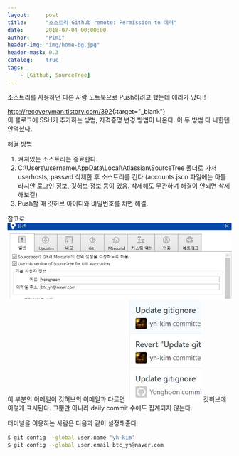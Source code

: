 ```yaml
---
layout:     post
title:      "소스트리 Github remote: Permission to 에러"
date:       2018-07-04 00:00:00
author:     "Pimi"
header-img: "img/home-bg.jpg"
header-mask: 0.3
catalog:    true
tags:
    - [Github, SourceTree]
---
```


소스트리를 사용하던 다른 사람 노트북으로 Push하려고 했는데 에러가 났다!!

<http://recoveryman.tistory.com/392>{:target="_blank"}
<br>이 블로그에 SSH키 추가하는 방법, 자격증명 변경 방법이 나온다.
이 두 방법 다 나한텐 안먹혔다.


해결 방법
1. 켜져있는 소스트리는 종료한다.
2. C:\Users\username\AppData\Local\Atlassian\SourceTree 폴더로 가서 userhosts, passwd 삭제한 후 소스트리를 킨다.(accounts.json 파일에는 아틀라시안 로그인 정보, 깃허브 정보 등이 있음. 삭제해도 무관하며 해결이 안되면 삭제 해보길)
3. Push할 때 깃허브 아이디와 비밀번호를 치면 해결.

참고로
![](/img/in-post/github-permission-error/capture1.JPG)
이 부분의 이메일이 깃허브의 이메일과 다르면
![](/img/in-post/github-permission-error/capture2.JPG)
깃허브에 이렇게 표시된다. 그뿐만 아니라 daily commit 수에도 집계되지 않는다.

터미널을 이용하는 사람은 다음과 같이 설정해준다.
```bash
$ git config --global user.name 'yh-kim'
$ git config --global user.email btc_yh@naver.com
```